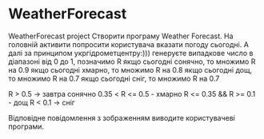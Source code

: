 WeatherForecast
===============

WeatherForecast project
Створити програму Weather Forecast. На головній активити попросити користувача вказати погоду сьогодні. А далі за принципом укргідрометцентру:)))
генеруєте випадкове число в діапазоні від 0 до 1, позначимо R
якщо сьогодні сонячно, то множимо R на 0.9
якщо сьогодні хмарно, то множимо R на 0.8
якщо сьогодні дощ, то множимо R на 0.7
якщо сьогодні сніг, то множимо R на 0.7

R > 0.5 -> завтра сонячно
0.35 < R <= 0.5 - хмарно
R <= 0.35 && R >= 0.1 - дощ
R < 0.1 -> сніг

Відповідне повідомлення з зображенням виводите користувачеві програми.
